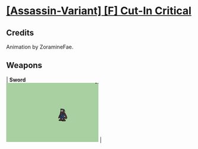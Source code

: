 # [\[Assassin-Variant\] \[F\] Cut-In Critical](./)
## Credits

Animation by ZoramineFae.

## Weapons

| <b>Sword</b><br/><img alt="Sword animation" src="./1.%20Sword/Sword.gif"/> |
